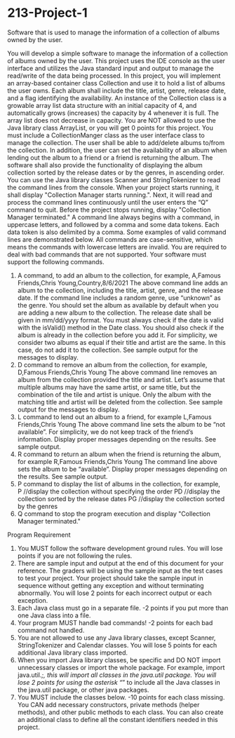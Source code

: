 # 213-Project-1
Software that is used to manage the information of a collection of albums owned by the user. 

You will develop a simple software to manage the information of a collection of albums owned by the user. This
project uses the IDE console as the user interface and utilizes the Java standard input and output to manage the
read/write of the data being processed.
In this project, you will implement an array-based container class Collection and use it to hold a list of albums the
user owns. Each album shall include the title, artist, genre, release date, and a flag identifying the availability. An
instance of the Collection class is a growable array list data structure with an initial capacity of 4, and automatically
grows (increases) the capacity by 4 whenever it is full. The array list does not decrease in capacity. You are NOT
allowed to use the Java library class ArrayList, or you will get 0 points for this project.
You must include a CollectionManger class as the user interface class to manage the collection. The user shall be
able to add/delete albums to/from the collection. In addition, the user can set the availability of an album when
lending out the album to a friend or a friend is returning the album. The software shall also provide the functionality
of displaying the album collection sorted by the release dates or by the genres, in ascending order.
You can use the Java library classes Scanner and StringTokenizer to read the command lines from the console.
When your project starts running, it shall display "Collection Manager starts running.". Next, it will read
and process the command lines continuously until the user enters the “Q” command to quit. Before the project stops
running, display "Collection Manager terminated."
A command line always begins with a command, in uppercase letters, and followed by a comma and some data tokens.
Each data token is also delimited by a comma. Some examples of valid command lines are demonstrated below. All
commands are case-sensitive, which means the commands with lowercase letters are invalid. You are required to deal
with bad commands that are not supported. Your software must support the following commands.
1. A command, to add an album to the collection, for example,
    A,Famous Friends,Chris Young,Country,8/6/2021
The above command line adds an album to the collection, including the title, artist, genre, and the release date. If
the command line includes a random genre, use “unknown” as the genre. You should set the album as available
by default when you are adding a new album to the collection. The release date shall be given in mm/dd/yyyy
format. You must always check if the date is valid with the isValid() method in the Date class. You should also
check if the album is already in the collection before you add it. For simplicity, we consider two albums as equal
if their title and artist are the same. In this case, do not add it to the collection. See sample output for the messages
to display.
2. D command to remove an album from the collection, for example, 
    D,Famous Friends,Chris Young
The above command line removes an album from the collection provided the title and artist. Let’s assume that
multiple albums may have the same artist, or same title, but the combination of the tile and artist is unique. Only
the album with the matching title and artist will be deleted from the collection. See sample output for the messages
to display.
3. L command to lend out an album to a friend, for example
    L,Famous Friends,Chris Young
The above command line sets the album to be “not available”. For simplicity, we do not keep track of the friend’s
information. Display proper messages depending on the results. See sample output.
4. R command to return an album when the friend is returning the album, for example
    R,Famous Friends,Chris Young
The command line above sets the album to be “available”. Display proper messages depending on the results.
See sample output.
5. P command to display the list of albums in the collection, for example,    
    P //display the collection without specifying the order
    PD //display the collection sorted by the release dates
    PG //display the collection sorted by the genres    
6. Q command to stop the program execution and display "Collection Manager terminated."    



Program Requirement

1. You MUST follow the software development ground rules. You will lose points if you are not following the rules.
2. There are sample input and output at the end of this document for your reference. The graders will be using the
sample input as the test cases to test your project. Your project should take the sample input in sequence without
getting any exception and without terminating abnormally. You will lose 2 points for each incorrect output or
each exception.
3. Each Java class must go in a separate file. -2 points if you put more than one Java class into a file.
4. Your program MUST handle bad commands! -2 points for each bad command not handled.
5. You are not allowed to use any Java library classes, except Scanner, StringTokenizer and Calendar classes.
You will lose 5 points for each additional Java library class imported.
6. When you import Java library classes, be specific and DO NOT import unnecessary classes or import the whole
package. For example, import java.util.*;, this will import all classes in the java.util package. You will
lose 2 points for using the asterisk “*” to include all the Java classes in the java.util package, or other java
packages.    
7. You MUST include the classes below. -10 points for each class missing. You CAN add necessary constructors,
private methods (helper methods), and other public methods to each class. You can also create an additional class
to define all the constant identifiers needed in this project.
